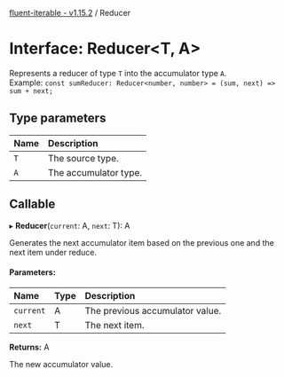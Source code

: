 [fluent-iterable - v1.15.2](../README.md) / Reducer

# Interface: Reducer<T, A\>

Represents a reducer of type `T` into the accumulator type `A`.<br>
  Example: `const sumReducer: Reducer<number, number> = (sum, next) => sum + next;`

## Type parameters

| Name | Description |
| :------ | :------ |
| `T` | The source type. |
| `A` | The accumulator type. |

## Callable

▸ **Reducer**(`current`: A, `next`: T): A

Generates the next accumulator item based on the previous one and the next item under reduce.

#### Parameters:

| Name | Type | Description |
| :------ | :------ | :------ |
| `current` | A | The previous accumulator value. |
| `next` | T | The next item. |

**Returns:** A

The new accumulator value.
